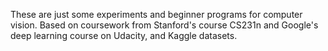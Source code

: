 These are just some experiments and beginner programs for computer vision. Based on coursework from Stanford's course CS231n and Google's deep learning course on Udacity, and Kaggle datasets.
